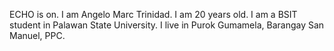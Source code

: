 ECHO is on.
I am Angelo Marc Trinidad. I am 20 years old. I am a BSIT student in Palawan State University. I live in Purok Gumamela, Barangay San Manuel, PPC.